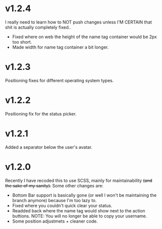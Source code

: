 # v1.2.4
I really need to learn how to NOT push changes unless I'M CERTAIN that shit is actually completely fixed.. 
- Fixed where on web the height of the name tag container would be 2px too short.
- Made width for name tag container a bit longer.

# v1.2.3
Positioning fixes for different operating system types.

# v1.2.2
Positioning fix for the status picker.

# v1.2.1
Added a separator below the user's avatar.

# v1.2.0
Recently I have recoded this to use SCSS, mainly for maintainability ~~(and the sake of my sanity).~~ Some other changes are:
- Bottom Bar support is basically gone (or well I won't be maintaining the branch anymore) because I'm too lazy to.
- Fixed where you couldn't quick clear your status.
- Readded back where the name tag would show next to the action buttions. NOTE: You will no longer be able to copy your username.
- Some position adjustmets + cleaner code.